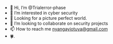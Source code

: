 - 👋 Hi, I’m @Trialerror-phase
- 👀 I’m interested in cyber security
- 🌱 Looking for a picture perfect world.
- 💞️ I’m looking to collaborate on security projects 
- 📫 How to reach me nyangayiotuya@gmail.com
- 🍀.

<!---
Trialerror-phase/Trialerror-phase is a ✨ special ✨ repository because its `README.md` (this file) appears on your GitHub profile.
You can click the Preview link to take a look at your changes.
--->
